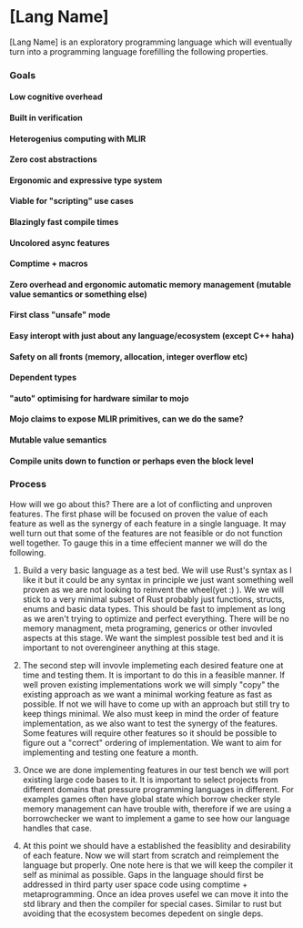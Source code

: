 # [Lang Name]

[Lang Name] is an exploratory programming language which will eventually turn into a  programming language forefilling the following properties. 

### Goals

#### Low cognitive overhead

#### Built in verification

#### Heterogenius computing with MLIR

#### Zero cost abstractions 

#### Ergonomic and expressive type system

#### Viable for "scripting" use cases

#### Blazingly fast compile times

#### Uncolored async features

#### Comptime + macros

#### Zero overhead and ergonomic automatic memory management (mutable value semantics or something else)

#### First class "unsafe" mode

#### Easy interopt with just about any language/ecosystem (except C++ haha)

#### Safety on all fronts (memory, allocation, integer overflow etc)

#### Dependent types

#### "auto" optimising for hardware similar to mojo

#### Mojo claims to expose MLIR primitives, can we do the same?

#### Mutable value semantics

#### Compile units down to function or perhaps even the block level

### Process

How will we go about this? There are a lot of conflicting and unproven features. The first phase will be focused on proven the value of each feature as well as 
the synergy of each feature in a single language. It may well turn out that some of the features are not feasible or do not function well together. To gauge
this in a time effecient manner we will do the following. 

1. Build a very basic language as a test bed. We will use Rust's syntax as I like it but it could be any syntax in principle we just want something well proven as we are
not looking to reinvent the wheel(yet :) ). We we will stick to a very minimal subset of Rust probably just functions, structs, enums and basic data types. This should be
fast to implement as long as we aren't trying to optimize and perfect everything. There will be no memory managment, meta programing, generics or other invovled aspects at
this stage. We want the simplest possible test bed and it is important to not overengineer anything at this stage.

2. The second step will invovle implemeting each desired feature one at time and testing them. It is important to do this in a feasible manner. If well proven existing 
implementations work we will simply "copy" the existing approach as we want a minimal working feature as fast as possible. If not we will have to come up with an
approach but still try to keep things minimal. We also must keep in mind the order of feature implementation, as we also want to test the synergy of the features. Some
features will require other features so it should be possible to figure out a "correct" ordering of implementation. We want to aim for implementing and testing one feature
a month.

3. Once we are done implementing features in our test bench we will port existing large code bases to it. It is important to select projects from different domains that
pressure programming languages in different. For examples games often have global state which borrow checker style memory management can have trouble with, therefore if
we are using a borrowchecker we want to implement a game to see how our language handles that case.

4. At this point we should have a established the feasiblity and desirability of each feature. Now we will start from scratch and reimplement the language but properly.
One note here is that we will keep the compiler it self as minimal as possible. Gaps in the language should first be addressed in third party user space code using comptime + metaprogramming. Once an idea proves usefel we can move it into the std library and then the compiler for special cases. Similar to rust but avoiding
that the ecosystem becomes depedent on single deps.